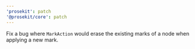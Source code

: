 ```yaml
---
'prosekit': patch
'@prosekit/core': patch
---
```


Fix a bug where `MarkAction` would erase the existing marks of a node when applying a new mark.
